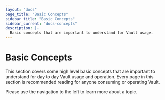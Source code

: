 ```yaml
---
layout: "docs"
page_title: "Basic Concepts"
sidebar_title: "Basic Concepts"
sidebar_current: "docs-concepts"
description: |-
  Basic concepts that are important to understand for Vault usage.
---
```


# Basic Concepts

This section covers some high level basic concepts that are important
to understand for day to day Vault usage and operation. Every page in
this section is recommended reading for anyone consuming or operating
Vault.

Please use the navigation to the left to learn more about a topic.
